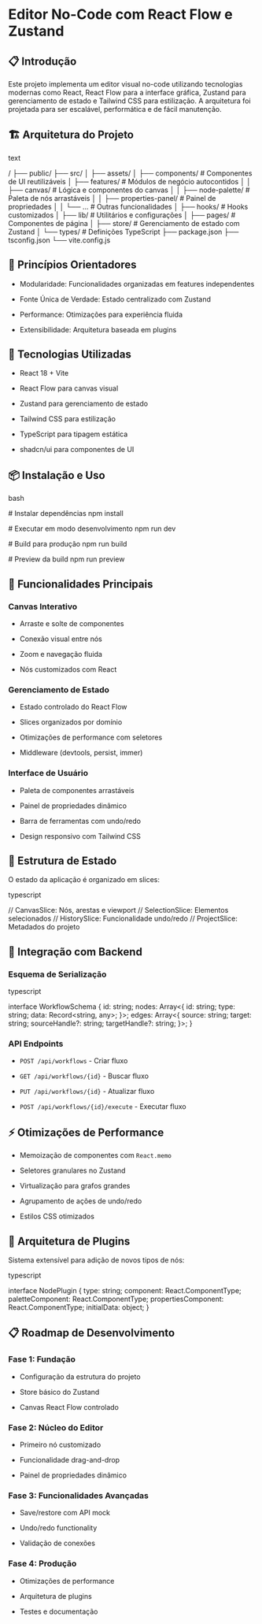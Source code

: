 # Editor No-Code com React Flow e Zustand

## 📋 Introdução

Este projeto implementa um editor visual no-code utilizando tecnologias modernas como React, React Flow para a interface gráfica, Zustand para gerenciamento de estado e Tailwind CSS para estilização. A arquitetura foi projetada para ser escalável, performática e de fácil manutenção.

## 🏗️ Arquitetura do Projeto

text

/
├── public/
├── src/
│   ├── assets/
│   ├── components/          # Componentes de UI reutilizáveis
│   ├── features/           # Módulos de negócio autocontidos
│   │   ├── canvas/         # Lógica e componentes do canvas
│   │   ├── node-palette/   # Paleta de nós arrastáveis
│   │   ├── properties-panel/ # Painel de propriedades
│   │   └── ...            # Outras funcionalidades
│   ├── hooks/              # Hooks customizados
│   ├── lib/                # Utilitários e configurações
│   ├── pages/              # Componentes de página
│   ├── store/              # Gerenciamento de estado com Zustand
│   └── types/              # Definições TypeScript
├── package.json
├── tsconfig.json
└── vite.config.js

## 🎯 Princípios Orientadores

*   Modularidade: Funcionalidades organizadas em features independentes
    
*   Fonte Única de Verdade: Estado centralizado com Zustand
    
*   Performance: Otimizações para experiência fluida
    
*   Extensibilidade: Arquitetura baseada em plugins
    

## 🚀 Tecnologias Utilizadas

*   React 18 + Vite
    
*   React Flow para canvas visual
    
*   Zustand para gerenciamento de estado
    
*   Tailwind CSS para estilização
    
*   TypeScript para tipagem estática
    
*   shadcn/ui para componentes de UI
    

## 📦 Instalação e Uso

bash

\# Instalar dependências
npm install

\# Executar em modo desenvolvimento
npm run dev

\# Build para produção
npm run build

\# Preview da build
npm run preview

## 🎨 Funcionalidades Principais

### Canvas Interativo

*   Arraste e solte de componentes
    
*   Conexão visual entre nós
    
*   Zoom e navegação fluida
    
*   Nós customizados com React
    

### Gerenciamento de Estado

*   Estado controlado do React Flow
    
*   Slices organizados por domínio
    
*   Otimizações de performance com seletores
    
*   Middleware (devtools, persist, immer)
    

### Interface de Usuário

*   Paleta de componentes arrastáveis
    
*   Painel de propriedades dinâmico
    
*   Barra de ferramentas com undo/redo
    
*   Design responsivo com Tailwind CSS
    

## 🔧 Estrutura de Estado

O estado da aplicação é organizado em slices:

typescript

// CanvasSlice: Nós, arestas e viewport
// SelectionSlice: Elementos selecionados
// HistorySlice: Funcionalidade undo/redo
// ProjectSlice: Metadados do projeto

## 📡 Integração com Backend

### Esquema de Serialização

typescript

interface WorkflowSchema {
  id: string;
  nodes: Array<{
    id: string;
    type: string;
    data: Record<string, any\>;
  }\>;
  edges: Array<{
    source: string;
    target: string;
    sourceHandle?: string;
    targetHandle?: string;
  }\>;
}

### API Endpoints

*   `POST /api/workflows` - Criar fluxo
    
*   `GET /api/workflows/{id}` - Buscar fluxo
    
*   `PUT /api/workflows/{id}` - Atualizar fluxo
    
*   `POST /api/workflows/{id}/execute` - Executar fluxo
    

## ⚡ Otimizações de Performance

*   Memoização de componentes com `React.memo`
    
*   Seletores granulares no Zustand
    
*   Virtualização para grafos grandes
    
*   Agrupamento de ações de undo/redo
    
*   Estilos CSS otimizados
    

## 🔌 Arquitetura de Plugins

Sistema extensível para adição de novos tipos de nós:

typescript

interface NodePlugin {
  type: string;
  component: React.ComponentType;
  paletteComponent: React.ComponentType;
  propertiesComponent: React.ComponentType;
  initialData: object;
}

## 📋 Roadmap de Desenvolvimento

### Fase 1: Fundação

*   Configuração da estrutura do projeto
    
*   Store básico do Zustand
    
*   Canvas React Flow controlado
    

### Fase 2: Núcleo do Editor

*   Primeiro nó customizado
    
*   Funcionalidade drag-and-drop
    
*   Painel de propriedades dinâmico
    

### Fase 3: Funcionalidades Avançadas

*   Save/restore com API mock
    
*   Undo/redo functionality
    
*   Validação de conexões
    

### Fase 4: Produção

*   Otimizações de performance
    
*   Arquitetura de plugins
    
*   Testes e documentação
